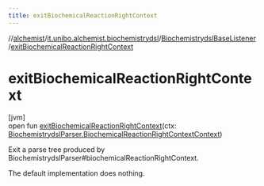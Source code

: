 ```yaml
---
title: exitBiochemicalReactionRightContext
---
```

//[alchemist](../../../index.html)/[it.unibo.alchemist.biochemistrydsl](../index.html)/[BiochemistrydslBaseListener](index.html)/[exitBiochemicalReactionRightContext](exit-biochemical-reaction-right-context.html)



# exitBiochemicalReactionRightContext



[jvm]\
open fun [exitBiochemicalReactionRightContext](exit-biochemical-reaction-right-context.html)(ctx: [BiochemistrydslParser.BiochemicalReactionRightContextContext](../-biochemistrydsl-parser/-biochemical-reaction-right-context-context/index.html))



Exit a parse tree produced by BiochemistrydslParser#biochemicalReactionRightContext. 



The default implementation does nothing.




